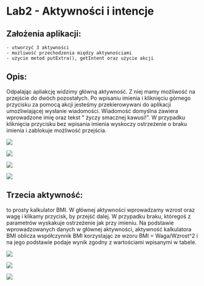 # Lab2 - Aktywności i intencje

## Założenia aplikacji:
    - utworzyć 3 aktywności
    - możliwość przechodzenia między aktywnościami
    - użycie metod putExtra(), getIntent oraz użycie akcji

## Opis:
Odpalając apliakcję widzimy główną aktywność. Z niej mamy możliwość na przejście do dwóch pozostałych. Po wpisaniu imienia i kliknięciu górnego przycisku za pomocą akcji jesteśmy przekierowywani do aplikacji umożliwiającej wysłanie wiadomości. Wiadomość domyślna zawiera wprowadzone imię oraz tekst " życzy smacznej kawusi!". W przypadku kliknięcia przycisku bez wpisania imienia wyskoczy ostrzeżenie o braku imienia i zablokuje możliwość przejścia.

![](assets/screenshots/screen1.png)

![](assets/screenshots/screen2.png)

![](assets/screenshots/screen3.png)

![](assets/screenshots/screen7.png)


## Trzecia aktywność:
to prosty kalkulator BMI. W głównej aktywności wprowadzamy wzrost oraz wagę i klikamy przycisk, by przejść dalej. W przypadku braku, któregoś z parametrów wyskakuje ostrzeżenie jak przy imieniu. Na podstawie wprowadzowanych danych w głównej aktywności, aktywność kalkulatora BMI oblicza współczynnik BMI korzystając ze wzoru BMI = Waga/Wzrost^2 i na jego podstawie podaje wynik zgodny z wartościami wpisanymi w tabele.

![](assets/screenshots/screen4.png)

![](assets/screenshots/screen5.png)

![](assets/screenshots/screen6.png)
